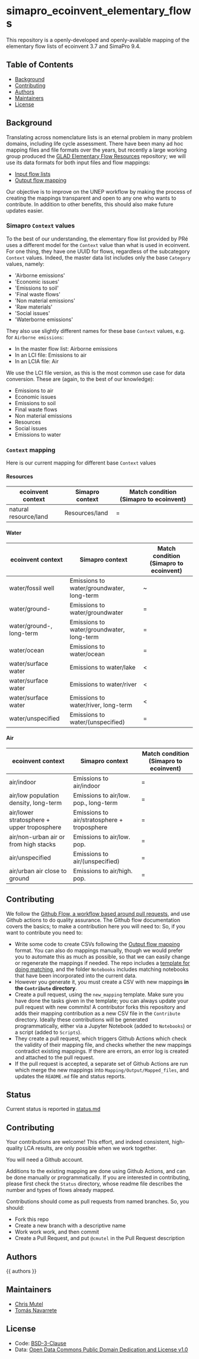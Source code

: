 # simapro_ecoinvent_elementary_flows

This repository is a openly-developed and openly-available mapping of the elementary flow lists of ecoinvent 3.7 and SimaPro 9.4.

## Table of Contents

- [Background](#background)
- [Contributing](#contributing)
- [Authors](#authors)
- [Maintainers](#maintainers)
- [License](#license)

## Background

Translating across nomenclature lists is an eternal problem in many problem domains, including life cycle assessment. There have been many ad hoc mapping files and file formats over the years, but recently a large working group produced the [GLAD Elementary Flow Resources](https://github.com/UNEP-Economy-Division/GLAD-ElementaryFlowResources) repository; we will use its data formats for both input files and flow mappings:

* [Input flow lists](https://github.com/UNEP-Economy-Division/GLAD-ElementaryFlowResources/blob/master/Formats/FlowList.md)
* [Output flow mapping](https://github.com/UNEP-Economy-Division/GLAD-ElementaryFlowResources/blob/master/Formats/FlowMapping.md)

Our objective is to improve on the UNEP workflow by making the process of creating the mappings transparent and open to any one who wants to contribute. In addition to other benefits, this should also make future updates easier.

### Simapro `Context` values

To the best of our understanding, the elementary flow list provided by PRé uses a different model for the `Context` value than what is used in ecoinvent. For one thing, they have one UUID for flows, regardless of the subcategory `Context` values. Indeed, the master data list includes only the base `Category` values, namely:

* 'Airborne emissions'
* 'Economic issues'
* 'Emissions to soil'
* 'Final waste flows'
* 'Non material emissions'
* 'Raw materials'
* 'Social issues'
* 'Waterborne emissions'

They also use slightly different names for these base `Context` values, e.g. for `Airborne emissions`:

* In the master flow list: Airborne emissions
* In an LCI file: Emissions to air
* In an LCIA file: Air

We use the LCI file version, as this is the most common use case for data conversion. These are (again, to the best of our knowledge):

* Emissions to air
* Economic issues
* Emissions to soil
* Final waste flows
* Non material emissions
* Resources
* Social issues
* Emissions to water

### `Context` mapping

Here is our current mapping for different base `Context` values

#### Resources

| ecoinvent context | Simapro context | Match condition (Simapro to ecoinvent) |
| ----------------- | --------------- | -------------------------------------- |
| natural resource/land | Resources/land | = |

#### Water

| ecoinvent context | Simapro context | Match condition (Simapro to ecoinvent) |
| ----------------- | --------------- | -------------------------------------- |
| water/fossil well | Emissions to water/groundwater, long-term | ~ |
| water/ground- | Emissions to water/groundwater | = |
| water/ground-, long-term | Emissions to water/groundwater, long-term | = |
| water/ocean | Emissions to water/ocean | = |
| water/surface water | Emissions to water/lake | < |
| water/surface water | Emissions to water/river | < |
| water/surface water | Emissions to water/river, long-term | < |
| water/unspecified | Emissions to water/(unspecified) | = |

#### Air

| ecoinvent context | Simapro context | Match condition (Simapro to ecoinvent) |
| ----------------- | --------------- | -------------------------------------- |
| air/indoor | Emissions to air/indoor | = |
| air/low population density, long-term | Emissions to air/low. pop., long-term | = |
| air/lower stratosphere + upper troposphere | Emissions to air/stratosphere + troposphere | = |
| air/non-urban air or from high stacks | Emissions to air/low. pop. | = |
| air/unspecified | Emissions to air/(unspecified) | = |
| air/urban air close to ground | Emissions to air/high. pop. | = |

## Contributing

We follow the [Github Flow, a workflow based around pull requests](https://docs.github.com/en/get-started/quickstart/github-flow), and use Github actions to do quality assurance. The Github flow documentation covers the basics; to make a contribution here you will need to:
So, if you want to contribute you need to:

* Write some code to create CSVs following the [Output flow mapping](https://github.com/UNEP-Economy-Division/GLAD-ElementaryFlowResources/blob/master/Formats/FlowMapping.md) format. You can also do mappings manually, though we would prefer you to automate this as much as possible, so that we can easily change or regenerate the mappings if needed. The repo includes a [template for doing matching](https://github.com/brightway-lca/simapro_ecoinvent_elementary_flows/blob/main/Notebooks/Template%20matching%20notebook.ipynb), and the folder `Notebooks` includes matching notebooks that have been incorporated into the current data.
* However you generate it, you must create a CSV with new mappings **in the `Contribute` directory**.
* Create a pull request, using the `new_mapping` template. Make sure you have done the tasks given in the template; you can always update your pull request with new commits!
A contributor forks this repository and adds their mapping contribution as a new CSV file in the `Contribute` directory. Ideally these contributions will be generated programmatically, either via a Jupyter Notebook (added to `Notebooks`) or a script (added to `Scripts`).
* They create a pull request, which triggers Github Actions which check the validity of their mapping file, and checks whether the new mappings contradict existing mappings. If there are errors, an error log is created and attached to the pull request.
* If the pull request is accepted, a separate set of Github Actions are run which merge the new mappings into `Mapping/Output/Mapped_files`, and updates the `README.md` file and status reports.

## Status

Current status is reported in [status.md](status.md)

## Contributing

Your contributions are welcome! This effort, and indeed consistent, high-quality LCA results, are only possible when we work together.

You will need a Github account.

Additions to the existing mapping are done using Github Actions, and can be done manually or programmatically. If you are interested in contributing, please first check the `Status` directory, whose readme file describes the number and types of flows already mapped.

Contributions should come as pull requests from named branches. So, you should:

* Fork this repo
* Create a new branch with a descriptive name
* Work work work, and then commit
* Create a Pull Request, and put `@cmutel` in the Pull Request description

## Authors

{{ authors }}

## Maintainers

* [Chris Mutel](https://github.com/cmutel/)
* [Tomás Navarrete](https://github.com/tngtudor)

## License

* Code: [BSD-3-Clause](https://github.com/brightway-lca/bw_processing/blob/master/LICENSE)
* Data: [Open Data Commons Public Domain Dedication and License v1.0](http://opendatacommons.org/licenses/pddl/)
